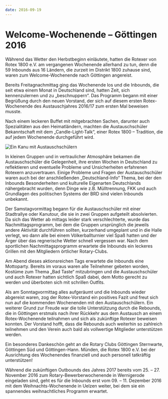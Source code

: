 ```yaml
---
date: 2016-09-19
---
```

# Welcome-Wochenende – Göttingen 2016
Während das Wetter den Herbstbeginn einläutete, hatten die Rotexer von Rotex
1800 e.V. am vergangenen Wochenende allerhand zu tun, denn die 59 Inbounds aus
16 Ländern, die zurzeit im Distrikt 1800 zuhause sind, waren zum
Welcome-Wochenende nach Göttingen angereist.

Bereits Freitagnachmittag ging das Wochenende los und die Inbounds, die seit
etwa einem Monat in Deutschland sind, hatten Zeit, sich kennenzulernen und zu
„beschnuppern“. Das Programm begann mit einer Begrüßung durch den neuen
Vorstand, der sich auf diesem ersten Rotex-Wochenende des Austauschjahres
2016/17 zum ersten Mal beweisen musste.

Nach einem leckeren Buffet mit mitgebrachten Sachen, darunter auch Spezialitäten
aus den Heimatländern, machten die Austauschschüler Bekanntschaft mit dem
„Candle-Light-Talk“, einer Rotex 1800 – Tradition, die auf jedem Wochenende
durchgeführt wird.

![Ein Kanu mit Austauschschülern](/img/2016-goettingen.jpg)

In kleinen Gruppen und in vertraulicher Atmosphäre bekamen die Austauschschüler
die Gelegenheit, ihre ersten Wochen in Deutschland zu reflektieren und
eventuelle Probleme und Unsicherheiten erfahrenen Rotexern anzuvertrauen. Einige
Probleme und Fragen der Austauschschüler waren auch bei der anschließenden
„Deutschland-Info“ Thema, bei der den Inbounds Besonderheiten und kulturelle
Eigenarten Deutschlands nähergebracht wurden, denn Dinge wie z.B. Mülltrennung,
FKK und auch Grundlagen des politischen Systems der BRD sind vielen Inbounds
unbekannt.

Der Samstagvormittag begann für die Austauschschüler mit einer Stadtrallye oder
Kanutour, die sie in zwei Gruppen aufgeteilt absolvierten. Da sich das Wetter ab
mittags leider stark verschlechterte, wurde das Nachmittagsprogramm, bei dem die
Gruppen ursprünglich die jeweils andere Aktivität durchführen sollten,
kurzerhand umgeplant und in die Halle verlegt, wo dann alle bei einem
Völkerballturnier viel Spaß hatten und der Ärger über das regnerische Wetter
schnell vergessen war. Nach dem sportlichen Nachmittagsprogramm erwartete die
Inbounds ein leckeres Grillen mit den Mitgliedern örtlicher Rotary-Clubs.

Am Abend dieses aktionsreichen Tags erwartete die Inbounds eine Mottoparty.
Bereits im voraus waren alle Teilnehmer gebeten worden, Kostüme zum Thema „Bad
Taste“ mitzubringen und die Austauschschüler und auch Rotexer hatten sichtlich
Spaß dabei, dem Motto gerecht zu werden und überboten sich mit schrillen
Outfits.

Als am Sonntagvormittag alles aufgeräumt und die Inbounds wieder abgereist
waren, zog der Rotex-Vorstand ein positives Fazit und freut sich nun auf die
kommenden Wochenenden mit den Austauschschülern. Ein weiterer Grund zur Freude
war die tolle Unterstützung durch die Rebounds, die in Göttingen erstmals nach
ihrer Rückkehr aus dem Austausch an einem Rotex-Wochenende teilnahmen und sich
als zukünftige Rotexer beweisen konnten. Der Vorstand hofft, dass die Rebounds
auch weiterhin so zahlreich teilnehmen und den Verein auch bald als vollwertige
Mitglieder unterstützen werden.

Ein besonderes Dankeschön geht an die Rotary Clubs Göttingen Sternwarte,
Göttingen Süd und Göttingen-Hann. Münden, die Rotex 1800 e.V. bei der
Ausrichtung des Wochenendes finanziell und auch personell tatkräftig
unterstützen!

Während die zukünftigen Outbounds des Jahres 2017 bereits vom 25. – 27. November
2016 zum Rotary-Bewerberwochenende in Wernigerode eingeladen sind, geht es für
die Inbounds erst vom 09. – 11. Dezember 2016 mit dem Weihnachts-Wochenende in
Uelzen weiter, bei dem sie ein spannendes weihnachtliches Programm erwartet.